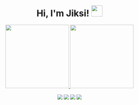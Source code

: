 <h1 align="center">Hi, I'm Jiksi! <img src="https://media.giphy.com/media/hvRJCLFzcasrR4ia7z/giphy.gif" width="35"/></h1>
<div align="center">
  <a href="https://github.com/jiksi">
  <img height="200" src="https://github-readme-stats.vercel.app/api?username=jiksi&rank_icon=github&show_icons=true&theme=dark&include_all_commits=true&count_private=true"/>
  <img height="200" src="https://github-readme-stats.vercel.app/api/top-langs/?username=jiksi&layout=compact&langs_count=7&theme=dark"/>
  </a>
</div>
<br>
<div align ="center"> 
  <a href="https://www.instagram.com/jiksilalapo" target="_blank"><img src="https://img.shields.io/badge/-Instagram-%23333?style=for-the-badge&logo=instagram&logoColor=white" target="_blank"></a>
 <a href="https://www.facebook.com/zhicxi/" target="_blank"><img src="https://img.shields.io/badge/Facebook-%23333?style=for-the-badge&logo=facebook&logoColor=white" target="_blank"></a> 
  <a href = "mailto:zhicxi.ap@gmail.com"><img src="https://img.shields.io/badge/-Gmail-%23333?style=for-the-badge&logo=gmail&logoColor=white" target="_blank"></a>
  <a href="https://www.linkedin.com/in/zhicxi-azis-72ab5a222/" target="_blank"><img src="https://img.shields.io/badge/-LinkedIn-%23333?style=for-the-badge&logo=linkedin&logoColor=white" target="_blank"></a> 
</div>
